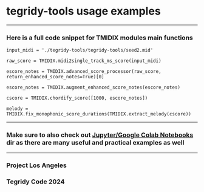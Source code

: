 # tegridy-tools usage examples

***

### Here is a full code snippet for TMIDIX modules main functions

```
input_midi = './tegridy-tools/tegridy-tools/seed2.mid'

raw_score = TMIDIX.midi2single_track_ms_score(input_midi)

escore_notes = TMIDIX.advanced_score_processor(raw_score, return_enhanced_score_notes=True)[0]

escore_notes = TMIDIX.augment_enhanced_score_notes(escore_notes)

cscore = TMIDIX.chordify_score([1000, escore_notes])

melody = TMIDIX.fix_monophonic_score_durations(TMIDIX.extract_melody(cscore))
```

***

### Make sure to also check out [Jupyter/Google Colab Notebooks](https://github.com/asigalov61/tegridy-tools/tree/main/tegridy-tools/notebooks) dir as there are many useful and practical examples as well

***

### Project Los Angeles
### Tegridy Code 2024
